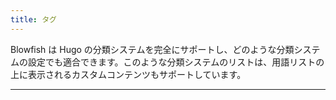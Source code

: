 ```yaml
---
title: タグ
---
```


Blowfish は Hugo の分類システムを完全にサポートし、どのような分類システムの設定でも適合できます。このような分類システムのリストは、用語リストの上に表示されるカスタムコンテンツもサポートしています。


---
